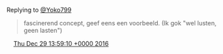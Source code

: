 Replying to [@Yoko799](https://twitter.com/@Yoko799/status/814437202046447617)

> fascinerend concept, geef eens een voorbeeld\. \(Ik gok "wel lusten, geen lasten"\)

<img src="../../media/tweet.ico" width="12" /> [Thu Dec 29 13:59:10 +0000 2016](https://twitter.com/DromerDenker/status/814470820127002625)